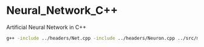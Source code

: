 # Neural_Network_C++
Artificial Neural Network in C++
```bash
g++ -include ../headers/Net.cpp -include ../headers/Neuron.cpp ../src/main.cpp -o main
```
